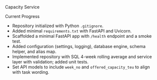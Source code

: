 Capacity Service

Current Progress
- Repository initialized with Python `.gitignore`.
- Added minimal `requirements.txt` with FastAPI and Uvicorn.
- Scaffolded a minimal FastAPI app with `/health` endpoint and a smoke test.
- Added configuration (settings, logging), database engine, schema helper, and alias map.
- Implemented repository with SQL 4-week rolling average and service layer with validation; added unit tests.
- Set API models to include `week_no` and `offered_capacity_teu` to align with task wording.
